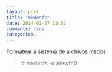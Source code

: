 ```yaml
---
layout: post
title: "mkdosfs"
date: 2014-01-27 18:52
comments: true
categories: 
---
```

Formatear a sistema de archivos msdos

>\# mkdosfs -c /dev/fd0 

